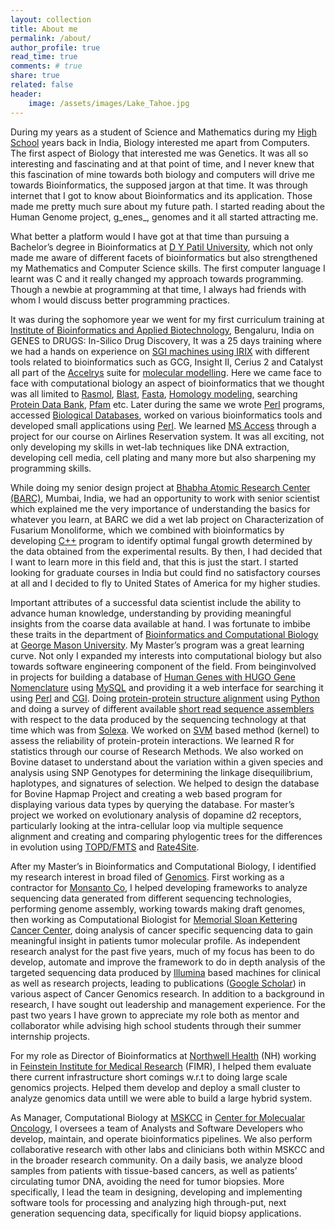 ```yaml
---
layout: collection
title: About me
permalink: /about/
author_profile: true
read_time: true
comments: # true
share: true
related: false
header:
    image: /assets/images/Lake_Tahoe.jpg
---
```


During my years as a student of Science and Mathematics during my [High School](https://childrens-academy.co.in/) years back in India, Biology interested me apart from Computers. The first aspect of Biology that interested me was Genetics. It was all so interesting and fascinating and at that point of time, and I never knew that this fascination of mine towards both biology and computers will drive me towards Bioinformatics, the supposed jargon at that time. It was through internet that I got to know about Bioinformatics and its application. Those made me pretty much sure about my future path. I started reading about the Human Genome project, g_enes_, genomes and it all started attracting me.

What better a platform would I have got at that time than pursuing a Bachelor’s degree in Bioinformatics at [D Y Patil University](http://www.dypatil.edu/schools/biotech-and-bioinformatics/), which not only made me aware of different facets of bioinformatics but also strengthened my Mathematics and Computer Science skills. The first computer language I learnt was C and it really changed my approach towards programming. Though a newbie at programming at that time, I always had friends with whom I would discuss better programming practices.

It was during the sophomore year we went for my first curriculum training at [Institute of Bioinformatics and Applied Biotechnology](http://www.ibab.ac.in/), Bengaluru, India on GENES to DRUGS: In-Silico Drug Discovery, It was a 25 days training where we had a hands on experience on [SGI machines using IRIX](https://en.wikipedia.org/wiki/IRIX) with different tools related to bioinformatics such as GCG, Insight II, Cerius 2 and Catalyst all part of the [Accelrys](https://en.wikipedia.org/wiki/Accelrys) suite for [molecular modelling](https://en.wikipedia.org/wiki/Molecular_modelling). Here we came face to face with computational biology an aspect of bioinformatics that we thought was all limited to [Rasmol](http://www.openrasmol.org/), [Blast](https://blast.ncbi.nlm.nih.gov/Blast.cgi), [Fasta](https://www.ebi.ac.uk/Tools/sss/fasta/), [Homology modeling](https://en.wikipedia.org/wiki/Homology_modeling), searching [Protein Data Bank](https://www.rcsb.org/pdb/home/home.do), [Pfam](http://pfam.xfam.org/) etc. Later during the same we wrote [Perl](http://perl.org) programs, accessed [Biological Databases](https://academic.oup.com/nar/issue/45/D1), worked on various bioinformatics tools and developed small applications using [Perl](http://perl.org). We learned [MS Access](https://en.wikipedia.org/wiki/Microsoft_Access) through a project for our course on Airlines Reservation system. It was all exciting, not only developing my skills in wet-lab techniques like DNA extraction, developing cell media, cell plating and many more but also sharpening my programming skills.

While doing my senior design project at [Bhabha Atomic Research Center (BARC)](http://www.barc.gov.in/), Mumbai, India, we had an opportunity to work with senior scientist which explained me the very importance of understanding the basics for whatever you learn, at BARC we did a wet lab project on Characterization of Fusarium Monoliforme, which we combined with bioinformatics by developing [C++](http://www.cplusplus.com/) program to identify optimal fungal growth determined by the data obtained from the experimental results. By then, I had decided that I want to learn more in this field and, that this is just the start. I started looking for graduate courses in India but could find no satisfactory courses at all and I decided to fly to United States of America for my higher studies.

Important attributes of a successful data scientist include the ability to advance human knowledge, understanding by providing meaningful insights from the coarse data available at hand. I was fortunate to imbibe these traits in the department of [Bioinformatics and Computational Biology](http://ssb.gmu.edu/) at [George Mason University](http://gmu.edu). My Master’s program was a great learning curve. Not only I expanded my interests into computational biology but also towards software engineering component of the field. From beinginvolved in projects for building a database of [Human Genes with HUGO Gene Nomenclature](https://www.genenames.org/) using [MySQL](https://www.mysql.com/) and providing it a web interface for searching it using [Perl](http://perl.org) and [CGI](http://perldoc.perl.org/CGI.html). Doing [protein-protein structure alignment](http://rg/sms2/pairwise_align_protein.html) using [Python](https://www.python.org/) and doing a survey of different available [short read sequence assemblers](https://en.wikipedia.org/wiki/Sequence_assembly) with respect to the data produced by the sequencing technology at that time which was from [Solexa](https://en.wikipedia.org/wiki/DNA_sequencing#Illumina_.28Solexa.29_sequencing). We worked on [SVM](https://en.wikipedia.org/wiki/Support_vector_machine) based method (kernel) to assess the reliability of protein-protein interactions. We learned R for statistics through our course of Research Methods. We also worked on Bovine dataset to understand about the variation within a given species and analysis using SNP Genotypes for determining the linkage disequilibrium, haplotypes, and signatures of selection. We helped to design the database for Bovine Hapmap Project and creating a web based program for displaying various data types by querying the database. For master’s project we worked on evolutionary analysis of dopamine d2 receptors, particularly looking at the intra-cellular loop via multiple sequence alignment and creating and comparing phylogentic trees for the differences in evolution using [TOPD/FMTS](http://ppuigbo.me/programs/topd/) and [Rate4Site](https://www.tau.ac.il/~itaymay/cp/rate4site.html).

After my Master’s in Bioinformatics and Computational Biology, I identified my research interest in broad filed of [Genomics](https://en.wikipedia.org/wiki/Genomics). First working as a contractor for [Monsanto Co](https://monsanto.com/), I helped developing frameworks to analyze sequencing data generated from different sequencing technologies, performing genome assembly, working towards making draft genomes, then working as Computational Biologist for [Memorial Sloan Kettering Cancer Center](https://www.mskcc.org/), doing analysis of cancer specific sequencing data to gain meaningful insight in patients tumor molecular profile. As independent research analyst for the past five years, much of my focus has been to do develop, automate and improve the framework to do in depth analysis of the targeted sequencing data produced by [Illumina](https://www.illumina.com/) based machines for clinical as well as research projects, leading to publications ([Google Scholar](https://scholar.google.com/citations?user=ItA13bYAAAAJ&hl=en)) in various aspect of Cancer Genomics research. In addition to a background in research, I have sought out leadership and management experience. For the past two years I have grown to appreciate my role both as mentor and collaborator while advising high school students through their summer internship projects.

For my role as Director of Bioinformatics at [Northwell Health](https://www.northwell.edu/) (NH) working in [Feinstein Institute for Medical Research](http://www.feinsteininstitute.org/) (FIMR), I helped them evaluate there current infrastructure short comings w.r.t to doing large scale genomics projects. Helped them develop and deploy a small cluster to analyze genomics data untill we were able to build a large hybrid system. 

As Manager, Computational Biology at [MSKCC](https://www.mskcc.org/) in [Center for Molecualar Oncology](https://www.mskcc.org/research-programs/molecular-oncology), I oversees a team of Analysts and Software Developers who develop, maintain, and operate bioinformatics pipelines. We also perform collaborative research with other labs and clinicians both within MSKCC and in the broader research community. On a daily basis, we analyze blood samples from patients with tissue-based cancers, as well as patients’ circulating tumor DNA, avoiding the need for tumor biopsies. More specifically, I lead the team in designing, developing and implementing software tools for processing and analyzing high through-put, next generation sequencing data, specifically for liquid biopsy applications. 
